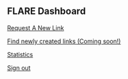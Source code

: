 ## FLARE Dashboard

[Request A New Link](https://www.surveymonkey.com/r/736TRC7)

[Find newly created links (Coming soon!)]()

[Statistics](/stats/index.html)

[Sign out](/beta.login/login.html)
